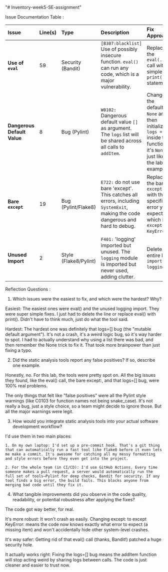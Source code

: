 "# Inventory-week5-SE-assignment" 


Issue Documentation Table :

| Issue | Line(s) | Type | Description | Fix Approach |
| :--- | :--- | :--- | :--- | :--- |
| **Use of `eval`** | 59 | Security (Bandit) | `[B307:blacklist]` Use of possibly insecure function. `eval()` can run any code, which is a major vulnerability. | Replace the `eval(...)` call with a simple `print()` statement. |
| **Dangerous Default Value** | 8 | Bug (Pylint) | `W0102:` Dangerous default value `[]` as argument. The `logs` list will be shared across all calls to `addItem`. | Change the default to `None` and then initialize `logs = []` inside the function if it's `None`, just like the lab example. |
| **Bare `except`** | 19 | Bug (Pylint/Flake8) | `E722:` do not use bare 'except'. This catches all errors, including `SystemExit`, making the code dangerous and hard to debug. | Replace the bare `except:` with the specific error you expect, which is `except KeyError:`. |
| **Unused Import** | 2 | Style (Flake8/Pylint) | `F401:` 'logging' imported but unused. The `logging` module is imported but never used, adding clutter. | Delete the entire line `import logging`. |




Reflection Questions :

1. Which issues were the easiest to fix, and which were the hardest? Why?

Easiest: The easiest ones were eval() and the unused logging import. They were super simple fixes. I just had to delete the line or replace eval() with print(). Didn't have to think much, just do what the tool said.

Hardest: The hardest one was definitely that logs=[] bug (the "mutable default argument"). It's not a crash, it's a weird logic bug, so it's way harder to spot. I had to actually understand why using a list there was bad, and then remember the None trick to fix it. That took more brainpower than just fixing a typo.

2. Did the static analysis tools report any false positives? If so, describe one example.

Honestly, no. For this lab, the tools were pretty spot on. All the big issues they found, like the eval() call, the bare except:, and that logs=[] bug, were 100% real problems.

The only things that felt like "false positives" were all the Pylint style warnings (like C0103 for function names not being snake_case). It's not really a bug, just a style choice, so a team might decide to ignore those. But all the major warnings were legit.

3. How would you integrate static analysis tools into your actual software development workflow?

I'd use them in two main places:

    1. On my own laptop: I'd set up a pre-commit hook. That's a git thing that can automatically run a fast tool like Flake8 before it even lets me make a commit. It's awesome for catching all my messy formatting and style errors before they even get into the project.

    2. For the whole team (in CI/CD): I'd use GitHub Actions. Every time someone makes a pull request, a server would automatically run the full set of tools—Pylint for deep checks, Bandit for security. If any tool finds a big error, the build fails. This blocks anyone from merging bad code until they fix it.

4. What tangible improvements did you observe in the code quality, readability, or potential robustness after applying the fixes?

The code got way better, for real.

It's more robust: It won't crash as easily. Changing except: to except KeyError: means the code now knows exactly what error to expect (a missing item) and won't accidentally hide other system-level crashes.

It's way safer: Getting rid of that eval() call (thanks, Bandit!) patched a huge security hole.

It actually works right: Fixing the logs=[] bug means the addItem function will stop acting weird by sharing logs between calls. The code is just cleaner and easier to trust now.